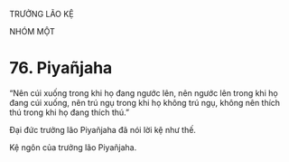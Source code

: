 TRƯỞNG LÃO KỆ

NHÓM MỘT

# 76. Piyañjaha

“Nên cúi xuống trong khi họ đang ngước lên, nên ngước lên trong khi họ đang cúi xuống, nên trú ngụ trong khi họ không trú ngụ, không nên thích thú trong khi họ đang thích thú.”

Đại đức trưởng lão Piyañjaha đã nói lời kệ như thế.

Kệ ngôn của trưởng lão Piyañjaha.
